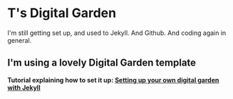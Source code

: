 # T's Digital Garden

I'm still getting set up, and used to Jekyll. And Github. And coding again in general.

## I'm using a lovely Digital Garden template
**Tutorial explaining how to set it up: [Setting up your own digital garden with Jekyll](https://maximevaillancourt.com/blog/setting-up-your-own-digital-garden-with-jekyll)**

